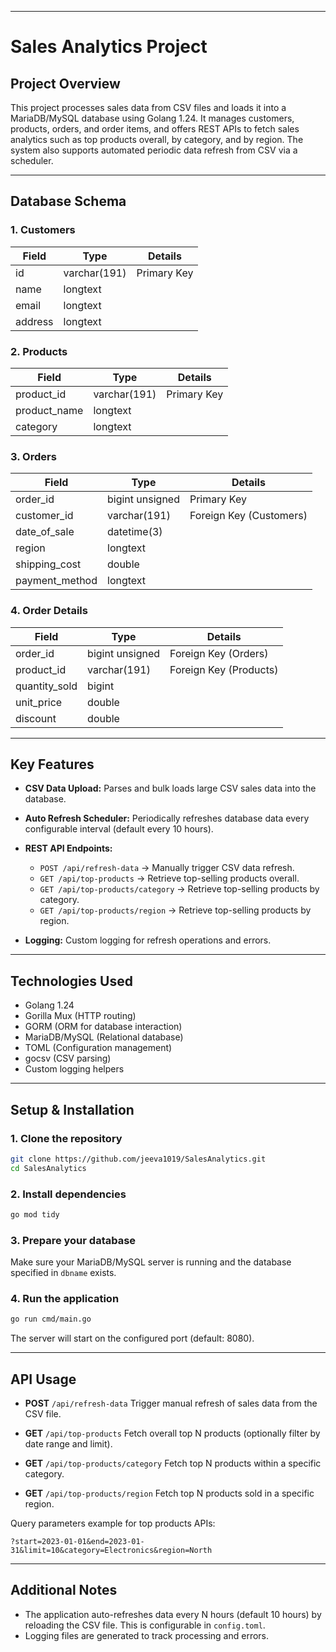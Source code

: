 
---

# Sales Analytics Project

## Project Overview

This project processes sales data from CSV files and loads it into a MariaDB/MySQL database using Golang 1.24. It manages customers, products, orders, and order items, and offers REST APIs to fetch sales analytics such as top products overall, by category, and by region. The system also supports automated periodic data refresh from CSV via a scheduler.

---

## Database Schema

### 1. Customers

| Field   | Type         | Details     |
| ------- | ------------ | ----------- |
| id      | varchar(191) | Primary Key |
| name    | longtext     |             |
| email   | longtext     |             |
| address | longtext     |             |

### 2. Products

| Field         | Type         | Details     |
| ------------- | ------------ | ----------- |
| product\_id   | varchar(191) | Primary Key |
| product\_name | longtext     |             |
| category      | longtext     |             |

### 3. Orders

| Field           | Type            | Details                 |
| --------------- | --------------- | ----------------------- |
| order\_id       | bigint unsigned | Primary Key             |
| customer\_id    | varchar(191)    | Foreign Key (Customers) |
| date\_of\_sale  | datetime(3)     |                         |
| region          | longtext        |                         |
| shipping\_cost  | double          |                         |
| payment\_method | longtext        |                         |

### 4. Order Details

| Field                                       | Type            | Details                |
| ------------------------------------------- | --------------- | ---------------------- |
| order\_id                                   | bigint unsigned | Foreign Key (Orders)   |
| product\_id                                 | varchar(191)    | Foreign Key (Products) |
| quantity\_sold                              | bigint          |                        |
| unit\_price                                 | double          |                        |
| discount                                    | double          |                        |

---

## Key Features

* **CSV Data Upload:** Parses and bulk loads large CSV sales data into the database.
* **Auto Refresh Scheduler:** Periodically refreshes database data every configurable interval (default every 10 hours).
* **REST API Endpoints:**

  * `POST /api/refresh-data` → Manually trigger CSV data refresh.
  * `GET /api/top-products` → Retrieve top-selling products overall.
  * `GET /api/top-products/category` → Retrieve top-selling products by category.
  * `GET /api/top-products/region` → Retrieve top-selling products by region.
* **Logging:** Custom logging for refresh operations and errors.

---

## Technologies Used

* Golang 1.24
* Gorilla Mux (HTTP routing)
* GORM (ORM for database interaction)
* MariaDB/MySQL (Relational database)
* TOML (Configuration management)
* gocsv (CSV parsing)
* Custom logging helpers

---

## Setup & Installation

### 1. Clone the repository

```bash
git clone https://github.com/jeeva1019/SalesAnalytics.git
cd SalesAnalytics
```

### 2. Install dependencies

```bash
go mod tidy
```


### 3. Prepare your database

Make sure your MariaDB/MySQL server is running and the database specified in `dbname` exists.

### 4. Run the application

```bash
go run cmd/main.go
```

The server will start on the configured port (default: 8080).

---

## API Usage

* **POST** `/api/refresh-data`
  Trigger manual refresh of sales data from the CSV file.

* **GET** `/api/top-products`
  Fetch overall top N products (optionally filter by date range and limit).

* **GET** `/api/top-products/category`
  Fetch top N products within a specific category.

* **GET** `/api/top-products/region`
  Fetch top N products sold in a specific region.

Query parameters example for top products APIs:

```
?start=2023-01-01&end=2023-01-31&limit=10&category=Electronics&region=North
```

---

## Additional Notes

* The application auto-refreshes data every N hours (default 10 hours) by reloading the CSV file. This is configurable in `config.toml`.
* Logging files are generated to track processing and errors.
